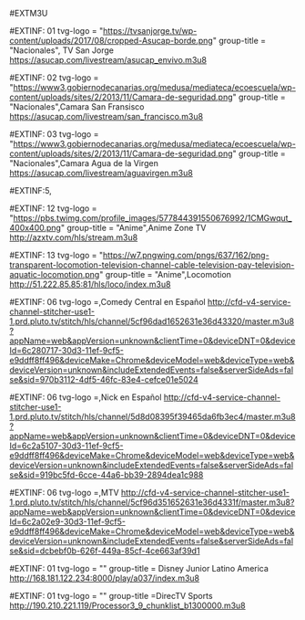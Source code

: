 #EXTM3U

#EXTINF: 01 tvg-logo = "https://tvsanjorge.tv/wp-content/uploads/2017/08/cropped-Asucap-borde.png" group-title = "Nacionales", TV San Jorge
https://asucap.com/livestream/asucap_envivo.m3u8

#EXTINF: 02 tvg-logo = "https://www3.gobiernodecanarias.org/medusa/mediateca/ecoescuela/wp-content/uploads/sites/2/2013/11/Camara-de-seguridad.png" group-title = "Nacionales",Camara San Fransisco
https://asucap.com/livestream/san_francisco.m3u8

#EXTINF: 03 tvg-logo = "https://www3.gobiernodecanarias.org/medusa/mediateca/ecoescuela/wp-content/uploads/sites/2/2013/11/Camara-de-seguridad.png" group-title = "Nacionales",Camara Agua de la Virgen
https://asucap.com/livestream/aguavirgen.m3u8


#EXTINF:5,



#EXTINF: 12 tvg-logo = "https://pbs.twimg.com/profile_images/577844391550676992/1CMGwqut_400x400.png" group-title = "Anime",Anime Zone TV
http://azxtv.com/hls/stream.m3u8

#EXTINF: 13 tvg-logo = "https://w7.pngwing.com/pngs/637/162/png-transparent-locomotion-television-channel-cable-television-pay-television-aquatic-locomotion.png" group-title = "Anime",Locomotion
http://51.222.85.85:81/hls/loco/index.m3u8


#EXTINF: 06 tvg-logo =,Comedy Central en Español
http://cfd-v4-service-channel-stitcher-use1-1.prd.pluto.tv/stitch/hls/channel/5cf96dad1652631e36d43320/master.m3u8?appName=web&appVersion=unknown&clientTime=0&deviceDNT=0&deviceId=6c280717-30d3-11ef-9cf5-e9ddff8ff496&deviceMake=Chrome&deviceModel=web&deviceType=web&deviceVersion=unknown&includeExtendedEvents=false&serverSideAds=false&sid=970b3112-4df5-46fc-83e4-cefce01e5024



#EXTINF: 06 tvg-logo =,Nick en Español
http://cfd-v4-service-channel-stitcher-use1-1.prd.pluto.tv/stitch/hls/channel/5d8d08395f39465da6fb3ec4/master.m3u8?appName=web&appVersion=unknown&clientTime=0&deviceDNT=0&deviceId=6c2a5107-30d3-11ef-9cf5-e9ddff8ff496&deviceMake=Chrome&deviceModel=web&deviceType=web&deviceVersion=unknown&includeExtendedEvents=false&serverSideAds=false&sid=919bc5fd-6cce-44a6-bb39-2894dea1c988


#EXTINF: 06 tvg-logo =,MTV
http://cfd-v4-service-channel-stitcher-use1-1.prd.pluto.tv/stitch/hls/channel/5cf96d351652631e36d4331f/master.m3u8?appName=web&appVersion=unknown&clientTime=0&deviceDNT=0&deviceId=6c2a02e9-30d3-11ef-9cf5-e9ddff8ff496&deviceMake=Chrome&deviceModel=web&deviceType=web&deviceVersion=unknown&includeExtendedEvents=false&serverSideAds=false&sid=dcbebf0b-626f-449a-85cf-4ce663af39d1



#EXTINF: 01 tvg-logo = "" group-title = Disney Junior Latino America
http://168.181.122.234:8000/play/a037/index.m3u8

#EXTINF: 01 tvg-logo = "" group-title =DirecTV Sports
http://190.210.221.119/Processor3_9_chunklist_b1300000.m3u8

